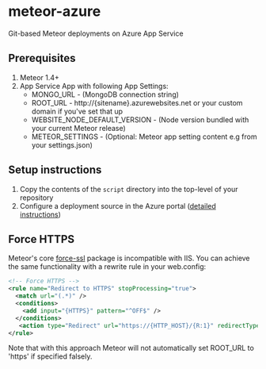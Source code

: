 # meteor-azure

Git-based Meteor deployments on Azure App Service

## Prerequisites

1. Meteor 1.4+
2. App Service App with following App Settings:
    * MONGO_URL - (MongoDB connection string)
    * ROOT_URL - http://{sitename}.azurewebsites.net or your custom domain if you've set that up
    * WEBSITE_NODE_DEFAULT_VERSION - (Node version bundled with your current Meteor release)
    * METEOR_SETTINGS - (Optional: Meteor app setting content e.g from your settings.json) 

## Setup instructions

1. Copy the contents of the ```script``` directory into the top-level of your repository
2. Configure a deployment source in the Azure portal ([detailed instructions](https://azure.microsoft.com/en-us/documentation/articles/app-service-continuous-deployment)) 

## Force HTTPS

Meteor's core [force-ssl](https://atmospherejs.com/meteor/force-ssl) package is incompatible with IIS. You can achieve the same functionality with a rewrite rule in your web.config:

```xml
<!-- Force HTTPS -->
<rule name="Redirect to HTTPS" stopProcessing="true">
  <match url="(.*)" />
  <conditions>
    <add input="{HTTPS}" pattern="^OFF$" />
  </conditions>
   <action type="Redirect" url="https://{HTTP_HOST}/{R:1}" redirectType="Permanent" />
</rule>
```

Note that with this approach Meteor will not automatically set ROOT_URL to 'https' if specified falsely.
